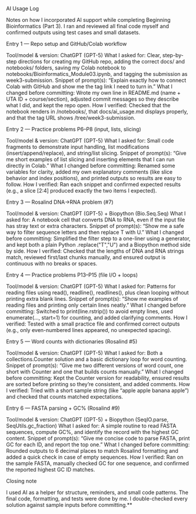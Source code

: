 AI Usage Log

Notes on how I incorporated AI support while completing Beginning Bioinformatics (Part 3). I ran and reviewed all final code myself and confirmed outputs using test cases and small datasets.

Entry 1 — Repo setup and GitHub/Colab workflow

Tool/model & version: ChatGPT (GPT-5)
What I asked for: Clear, step-by-step directions for creating my GitHub repo, adding the correct docs/ and notebooks/ folders, saving my Colab notebook to notebooks/Bioinformatics_Module03.ipynb, and tagging the submission as week3-submission.
Snippet of prompt(s): “Explain exactly how to connect Colab with GitHub and show me the tag link I need to turn in.”
What I changed before committing: Wrote my own line in README.md (name + UTA ID + course/section), adjusted commit messages so they describe what I did, and kept the repo open.
How I verified: Checked that the notebook renders in /notebooks/, that docs/ai_usage.md displays properly, and that the tag URL shows /tree/week3-submission.

Entry 2 — Practice problems P6–P8 (input, lists, slicing)

Tool/model & version: ChatGPT (GPT-5)
What I asked for: Small code fragments to demonstrate input handling, list modifications (insert/append/replace), and string/list slicing.
Snippet of prompt(s): “Give me short examples of list slicing and inserting elements that I can run directly in Colab.”
What I changed before committing: Renamed some variables for clarity, added my own explanatory comments (like slice behavior and index positions), and printed outputs so results are easy to follow.
How I verified: Ran each snippet and confirmed expected results (e.g., a slice [2:4] produced exactly the two items I expected).

Entry 3 — Rosalind DNA→RNA problem (#7)

Tool/model & version: ChatGPT (GPT-5) + Biopython (Bio.Seq.Seq)
What I asked for: A notebook cell that converts DNA to RNA, even if the input file has stray text or extra characters.
Snippet of prompt(s): “Show me a safe way to filter sequence letters and then replace T with U.”
What I changed before committing: Simplified the filter step to a one-liner using a generator, and kept both a plain Python .replace("T","U") and a Biopython method side by side.
How I verified: Checked that the lengths of DNA and RNA strings match, reviewed first/last chunks manually, and ensured output is continuous with no breaks or spaces.

Entry 4 — Practice problems P13–P15 (file I/O + loops)

Tool/model & version: ChatGPT (GPT-5)
What I asked for: Patterns for reading files using read(), readline(), readlines(), plus clean looping without printing extra blank lines.
Snippet of prompt(s): “Show me examples of reading files and printing only certain lines neatly.”
What I changed before committing: Switched to print(line.rstrip()) to avoid empty lines, used enumerate(..., start=1) for counting, and added clarifying comments.
How I verified: Tested with a small practice file and confirmed correct outputs (e.g., only even-numbered lines appeared, no unexpected spacing).

Entry 5 — Word counts with dictionaries (Rosalind #5)

Tool/model & version: ChatGPT (GPT-5)
What I asked for: Both a collections.Counter solution and a basic dictionary loop for word counting.
Snippet of prompt(s): “Give me two different versions of word count, one short with Counter and one that builds counts manually.”
What I changed before committing: Kept the Counter version for readability, ensured results are sorted before printing so they’re consistent, and added comments.
How I verified: Tried with a short sample string (like “apple apple banana apple”) and checked that counts matched expectations.

Entry 6 — FASTA parsing + GC% (Rosalind #9)

Tool/model & version: ChatGPT (GPT-5) + Biopython (SeqIO.parse, SeqUtils.gc_fraction)
What I asked for: A simple routine to read FASTA sequences, compute GC%, and identify the record with the highest GC content.
Snippet of prompt(s): “Give me concise code to parse FASTA, print GC for each ID, and report the top one.”
What I changed before committing: Rounded outputs to 6 decimal places to match Rosalind formatting and added a quick check in case of empty sequences.
How I verified: Ran on the sample FASTA, manually checked GC for one sequence, and confirmed the reported highest GC ID matches.

Closing note

I used AI as a helper for structure, reminders, and small code patterns. The final code, formatting, and tests were done by me. I double-checked every solution against sample inputs before committing.**
